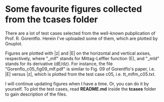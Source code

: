 
# Some favourite figures collected from the tcases folder 

There are a lot of test cases selected from the well-known pubplication of Prof. R. Gorentflo. Herein I've uploaded some of them, which are plotted by Gnuplot. 

Figures are plotted with |z| and |E| on the horizontal and vertical axises, respectively, where "_mlf" stands for Mittag-Leffler function (E), and "_mld" stands for its derivative (dE/dz). For instance, the file  "Gorenflo_c05_fig09_mlf.pdf" is similar to Fig. 09 of Gorentflo's paper, i.e. |E| versus |z|, which is plotted from the test case c05, i.e. tt_mlfm_c05.txt. 

I will continue updating figures when I have a time. Or, you can do it by yourself. To plot the test cases, read **README.md** inside the **tcases** folder to gain description of the files. 
